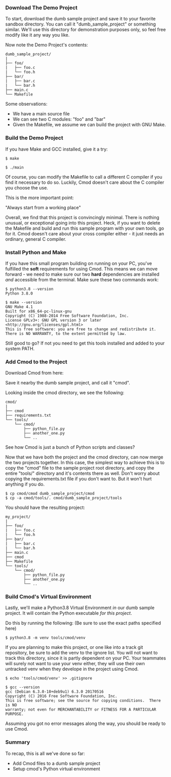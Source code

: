 
### Download The Demo Project

To start, download the dumb sample project and save it to your favorite sandbox directory. You can call it "dumb_sample_project" or something similar. We'll use this directory for demonstration purposes only, so feel free modify like it any way you like.

Now note the Demo Project's contents:
```text
dumb_sample_project/
|
├── foo/
|   ├── foo.c
|   └── foo.h
├── bar/
|   ├── bar.c
|   └── bar.h
├── main.c
└── Makefile
```
Some observations:
- We have a main source file
- We can see two C modules: "foo" and "bar"
- Given the Makefile, we assume we can build the project with GNU Make.

### Build the Demo Project

If you have Make and GCC installed, give it a try:
```text
$ make
```

```text
$ ./main
```

Of course, you can modify the Makefile to call a different C compiler if you find it necessary to do so. Luckily, Cmod doesn't care about the C compiler you choose the use.

This is the more important point:

"Always start from a working place"

Overall, we find that this project is convincingly minimal. There is nothing unusual, or exceptional going into this project. Heck, if you want to delete the Makefile and build and run this sample program with your own tools, go for it. Cmod doesn't care about your cross compiler either - it just needs an ordinary, general C compiler.

### Install Python and Make

If you have this small program building on running on your PC, you've fulfilled the **soft** requirements for using Cmod.
This means we can move forward - we need to make sure our two **hard** dependencies are installed *and* accessible from the terminal. Make sure these two commands work:

```shell
$ python3.8 --version
Python 3.8.0
```

```shell
$ make --version
GNU Make 4.1
Built for x86_64-pc-linux-gnu
Copyright (C) 1988-2014 Free Software Foundation, Inc.
License GPLv3+: GNU GPL version 3 or later <http://gnu.org/licenses/gpl.html>
This is free software: you are free to change and redistribute it.
There is NO WARRANTY, to the extent permitted by law.
```
Still good to go? If not you need to get this tools installed and added to your system PATH.

### Add Cmod to the Project

Download Cmod from here:

Save it nearby the dumb sample project, and call it "cmod".

Looking inside the cmod directory, we see the following:
```text
cmod/
|
├── cmod
├── requirements.txt
└── tools/
    └── cmod/
        ├── python_file.py
        ├── another_one.py
        └── ..
```
See how Cmod is just a bunch of Python scripts and classes?

Now that we have both the project and the cmod directory, can now merge the two projects together. In this case, the simplest way to achieve this is to copy the "cmod" file to the sample project root directory, and copy the entire "tools/" directory and it's contents there as well. Don't worry about copying the requirements.txt file if you don't want to. But it won't hurt anything if you do.

```shell
$ cp cmod/cmod dumb_sample_project/cmod
$ cp -a cmod/tools/. cmod/dumb_sample_project/tools
```

You should have the resulting project:
```text
my_project/
|
├── foo/
|   ├── foo.c
|   └── foo.h
├── bar/
|   ├── bar.c
|   └── bar.h
├── main.c
├── cmod
├── Makefile
└── tools/
    └── cmod/
        ├── python_file.py
        ├── another_one.py
        └── ..
```

### Build Cmod's Virtual Environment

Lastly, we'll make a Python3.8 Virtual Environment *in* our dumb sample project. It will contain the Python executable *for this project*.

Do this by running the following: (Be sure to use the exact paths specified here)
```shell
$ python3.8 -m venv tools/cmod/venv
```

If you are planning to make this project, or one like into a track git repository, be sure to add the venv to the ignore list. You will not want to track this directory, since it is partly dependent on your PC. Your teammates will surely not want to use your venv either, they will use their own untracked venv when they develope in the project using Cmod.

```shell
$ echo 'tools/cmod/venv' >> .gitignore
```

```shell
$ gcc --version
gcc (Debian 6.3.0-18+deb9u1) 6.3.0 20170516
Copyright (C) 2016 Free Software Foundation, Inc.
This is free software; see the source for copying conditions.  There is NO
warranty; not even for MERCHANTABILITY or FITNESS FOR A PARTICULAR PURPOSE.
```

Assuming you got no error messages along the way, you should be ready to use Cmod.

### Summary

To recap, this is all we've done so far:

- Add Cmod files to a dumb sample project
- Setup cmod's Python virtual environment
